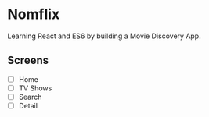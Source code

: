 # Nomflix

Learning React and ES6 by building a Movie Discovery App.

## Screens

- [ ] Home
- [ ] TV Shows
- [ ] Search
- [ ] Detail 